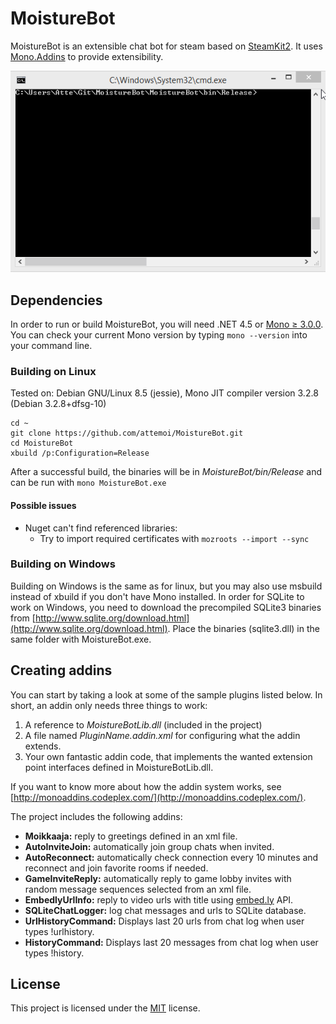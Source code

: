# MoistureBot

MoistureBot is an extensible chat bot for steam based on [SteamKit2](https://github.com/SteamRE/SteamKit). 
It uses [Mono.Addins](http://monoaddins.codeplex.com/) to provide extensibility.

![Example usage](/assets/example_usage.gif?raw=true "Example usage")

## Dependencies

In order to run or build MoistureBot, you will need .NET 4.5 or [Mono ≥ 3.0.0](http://mono-project.com). You can check your current Mono version by typing `mono --version` into your command line.

### Building on Linux

Tested on: Debian GNU/Linux 8.5 (jessie), Mono JIT compiler version 3.2.8 (Debian 3.2.8+dfsg-10)

```
cd ~
git clone https://github.com/attemoi/MoistureBot.git
cd MoistureBot
xbuild /p:Configuration=Release
```

After a successful build, the binaries will be in _MoistureBot/bin/Release_ and can be run with `mono MoistureBot.exe`

#### Possible issues
  - Nuget can't find referenced libraries:
    * Try to import required certificates with `mozroots --import --sync`

### Building on Windows

Building on Windows is the same as for linux, but you may also use msbuild instead of xbuild if you don't have Mono installed. In order for SQLite to work on Windows, you need to download the precompiled SQLite3 binaries from [http://www.sqlite.org/download.html](http://www.sqlite.org/download.html). Place the binaries (sqlite3.dll) in the same folder with MoistureBot.exe.

## Creating addins

You can start by taking a look at some of the sample plugins listed below. In short, an addin only needs three things to work:   
  1. A reference to _MoistureBotLib.dll_ (included in the project)
  2. A file named _PluginName.addin.xml_ for configuring what the addin extends.
  3. Your own fantastic addin code, that implements the wanted extension point interfaces defined in MoistureBotLib.dll.

If you want to know more about how the addin system works, see [http://monoaddins.codeplex.com/](http://monoaddins.codeplex.com/).

The project includes the following addins: 

  - **Moikkaaja:** reply to greetings defined in an xml file.
  - **AutoInviteJoin:** automatically join group chats when invited.
  - **AutoReconnect:** automatically check connection every 10 minutes and reconnect and join favorite rooms if needed.
  - **GameInviteReply:** automatically reply to game lobby invites with random message sequences selected from an xml file.
  - **EmbedlyUrlInfo:** reply to video urls with title using [embed.ly](http://embed.ly/) API.
  - **SQLiteChatLogger:** log chat messages and urls to SQLite database.
  - **UrlHistoryCommand:** Displays last 20 urls from chat log when user types !urlhistory.
  - **HistoryCommand:** Displays last 20 messages from chat log when user types !history.

## License

This project is licensed under the [MIT](http://opensource.org/licenses/MIT) license.
